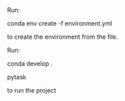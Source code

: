 Run:

conda env create -f environment.yml

to create the environment from the file.

Run:

conda develop .

pytask


to run the project

